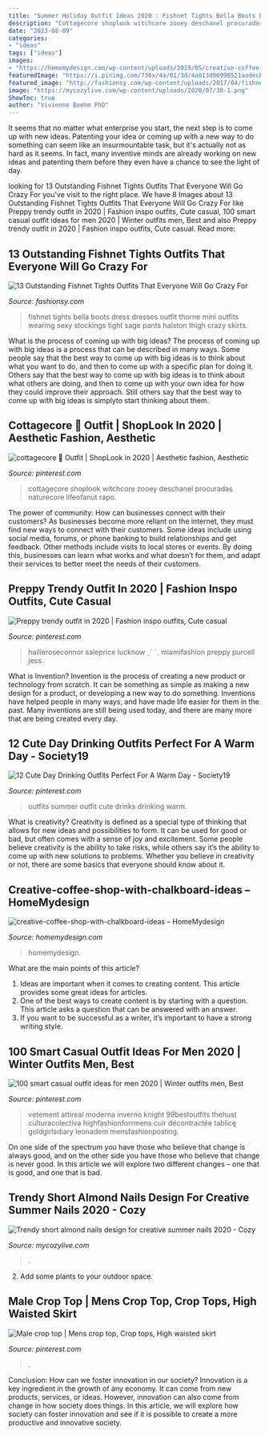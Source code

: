 ```yaml
---
title: "Summer Holiday Outfit Ideas 2020 : Fishnet Tights Bella Boots Dress Dresses Outfit Thorne Mini Outfits Wearing Sexy Stockings Tight Sage Pants Halston Thigh Crazy Skirts"
description: "Cottagecore shoplook witchcore zooey deschanel procuradas naturecore lifeofanut rapo"
date: "2023-08-09"
categories:
- "ideas"
tags: ["ideas"]
images:
- "https://homemydesign.com/wp-content/uploads/2019/05/creative-coffee-shop-with-chalkboard-ideas.jpg"
featuredImage: "https://i.pinimg.com/736x/4a/01/3d/4a013d96998521aadecb0817c0ba2ea2.jpg"
featured_image: "http://fashionsy.com/wp-content/uploads/2017/04/fishnet-tights-outfit-3-1.jpg"
image: "https://mycozylive.com/wp-content/uploads/2020/07/38-1.png"
ShowToc: true
author: "Vivienne Boehm PhD"
---
```



It seems that no matter what enterprise you start, the next step is to come up with new ideas. Patenting your idea or coming up with a new way to do something can seem like an insurmountable task, but it's actually not as hard as it seems. In fact, many inventive minds are already working on new ideas and patenting them before they even have a chance to see the light of day.

	

		
looking for 13 Outstanding Fishnet Tights Outfits That Everyone Will Go Crazy For you've visit to the right place. We have 8 Images about 13 Outstanding Fishnet Tights Outfits That Everyone Will Go Crazy For like Preppy trendy outfit in 2020 | Fashion inspo outfits, Cute casual, 100 smart casual outfit ideas for men 2020 | Winter outfits men, Best and also Preppy trendy outfit in 2020 | Fashion inspo outfits, Cute casual. Read more:
		
    
## 13 Outstanding Fishnet Tights Outfits That Everyone Will Go Crazy For

<img loading=lazy src="http://fashionsy.com/wp-content/uploads/2017/04/fishnet-tights-outfit-3-1.jpg" onerror="this.onerror=null;this.src='https://tse2.mm.bing.net/th?id=OIP.uaTRAf8ynbFKtef_6NAAPQHaJr&amp;pid=15.1';" alt="13 Outstanding Fishnet Tights Outfits That Everyone Will Go Crazy For">

_Source: fashionsy.com_

>fishnet tights bella boots dress dresses outfit thorne mini outfits wearing sexy stockings tight sage pants halston thigh crazy skirts. 

	

What is the process of coming up with big ideas?
The process of coming up with big ideas is a process that can be described in many ways. Some people say that the best way to come up with big ideas is to think about what you want to do, and then to come up with a specific plan for doing it. Others say that the best way to come up with big ideas is to think about what others are doing, and then to come up with your own idea for how they could improve their approach. Still others say that the best way to come up with big ideas is simplyto start thinking about them.

    
## Cottagecore 🦌 Outfit | ShopLook In 2020 | Aesthetic Fashion, Aesthetic

<img loading=lazy src="https://i.pinimg.com/736x/b8/2e/d0/b82ed07dab958215168d63a6b8395eda.jpg" onerror="this.onerror=null;this.src='https://tse3.mm.bing.net/th?id=OIP.KlIL7a9ZI0ZS8PIZpOxLbgAAAA&amp;pid=15.1';" alt="cottagecore 🦌 Outfit | ShopLook in 2020 | Aesthetic fashion, Aesthetic">

_Source: pinterest.com_

>cottagecore shoplook witchcore zooey deschanel procuradas naturecore lifeofanut rapo. 

	

The power of community: How can businesses connect with their customers?
As businesses become more reliant on the internet, they must find new ways to connect with their customers. Some ideas include using social media, forums, or phone banking to build relationships and get feedback. Other methods include visits to local stores or events. By doing this, businesses can learn what works and what doesn’t for them, and adapt their services to better meet the needs of their customers.

    
## Preppy Trendy Outfit In 2020 | Fashion Inspo Outfits, Cute Casual

<img loading=lazy src="https://i.pinimg.com/736x/c7/f3/c8/c7f3c886e225650786660af1934114c9.jpg" onerror="this.onerror=null;this.src='https://tse2.mm.bing.net/th?id=OIP.-C-lpgIE2NxQY4ncFmhvZQHaPv&amp;pid=15.1';" alt="Preppy trendy outfit in 2020 | Fashion inspo outfits, Cute casual">

_Source: pinterest.com_

>hailieroseconnor saleprice lucknow ˏˋ ˊˎ miamifashion preppy purcell jess. 

	

What is Invention?
Invention is the process of creating a new product or technology from scratch. It can be something as simple as making a new design for a product, or developing a new way to do something. Inventions have helped people in many ways, and have made life easier for them in the past. Many inventions are still being used today, and there are many more that are being created every day.

    
## 12 Cute Day Drinking Outfits Perfect For A Warm Day - Society19

<img loading=lazy src="https://i.pinimg.com/736x/4a/01/3d/4a013d96998521aadecb0817c0ba2ea2.jpg" onerror="this.onerror=null;this.src='https://tse2.mm.bing.net/th?id=OIP.HW_rpR8A1EsYgPfAgzKRaAHaOt&amp;pid=15.1';" alt="12 Cute Day Drinking Outfits Perfect For A Warm Day - Society19">

_Source: pinterest.com_

>outfits summer outfit cute drinks drinking warm. 

	

What is creativity?
Creativity is defined as a special type of thinking that allows for new ideas and possibilities to form. It can be used for good or bad, but often comes with a sense of joy and excitement. Some people believe creativity is the ability to take risks, while others say it’s the ability to come up with new solutions to problems. Whether you believe in creativity or not, there are some basics that everyone should know about it.

    
## Creative-coffee-shop-with-chalkboard-ideas – HomeMydesign

<img loading=lazy src="https://homemydesign.com/wp-content/uploads/2019/05/creative-coffee-shop-with-chalkboard-ideas.jpg" onerror="this.onerror=null;this.src='https://tse1.mm.bing.net/th?id=OIP.LJQ-xOaLUZZ6EWmNACFjoAHaKc&amp;pid=15.1';" alt="creative-coffee-shop-with-chalkboard-ideas – HomeMydesign">

_Source: homemydesign.com_

>homemydesign. 

	

What are the main points of this article?
1. Ideas are important when it comes to creating content. This article provides some great ideas for articles.
2. One of the best ways to create content is by starting with a question. This article asks a question that can be answered with an answer.
3. If you want to be successful as a writer, it’s important to have a strong writing style.

    
## 100 Smart Casual Outfit Ideas For Men 2020 | Winter Outfits Men, Best

<img loading=lazy src="https://i.pinimg.com/736x/df/54/ba/df54baf4d3832b51bef89e722986a805.jpg" onerror="this.onerror=null;this.src='https://tse1.mm.bing.net/th?id=OIP.xqVwROXL-CbbcFiRao3U4QHaON&amp;pid=15.1';" alt="100 smart casual outfit ideas for men 2020 | Winter outfits men, Best">

_Source: pinterest.com_

>vetement attireal moderna inverno knight 99bestoutfits thehust culturacolectiva highfashionforrmens cuir décontractée tablicę goldgirlsdiary leonadem mensfashionposting. 

	

On one side of the spectrum you have those who believe that change is always good, and on the other side you have those who believe that change is never good. In this article we will explore two different changes – one that is good, and one that is bad.

    
## Trendy Short Almond Nails Design For Creative Summer Nails 2020 - Cozy

<img loading=lazy src="https://mycozylive.com/wp-content/uploads/2020/07/38-1.png" onerror="this.onerror=null;this.src='https://tse1.mm.bing.net/th?id=OIP._aazWtJF1I0j1c1sGz2lwwHaJs&amp;pid=15.1';" alt="Trendy short almond nails design for creative summer nails 2020 - Cozy">

_Source: mycozylive.com_

>. 

	

2. Add some plants to your outdoor space.

    
## Male Crop Top | Mens Crop Top, Crop Tops, High Waisted Skirt

<img loading=lazy src="https://i.pinimg.com/736x/f2/18/56/f218562950fd6c69bce9ff5851112dbb.jpg" onerror="this.onerror=null;this.src='https://tse2.mm.bing.net/th?id=OIP.RS_UYz3fh5OE4G7E-QlXnAHaNC&amp;pid=15.1';" alt="Male crop top | Mens crop top, Crop tops, High waisted skirt">

_Source: pinterest.com_

>. 

	

Conclusion: How can we foster innovation in our society?
Innovation is a key ingredient in the growth of any economy. It can come from new products, services, or ideas. However, innovation can also come from change in how society does things. In this article, we will explore how society can foster innovation and see if it is possible to create a more productive and innovative society.

